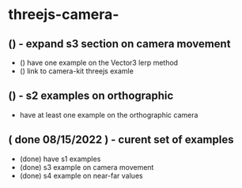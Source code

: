 # threejs-camera-

## () - expand s3 section on camera movement
* () have one example on the Vector3 lerp method
* () link to camera-kit threejs examle

## () - s2 examples on orthographic
* have at least one example on the orthographic camera

## ( done 08/15/2022 ) - curent set of examples
* (done) have s1 examples
* (done) s3 example on camera movement
* (done) s4 example on near-far values
